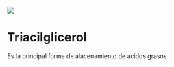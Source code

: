 ![](https://i.imgur.com/uNrDlVG.png)


# Triacilglicerol
Es la principal forma de alacenamiento de acidos grasos